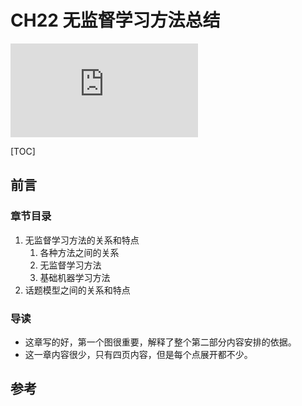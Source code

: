 # CH22 无监督学习方法总结
![Hits](https://www.smirkcao.info/hit_gits/Lihang/CH22/README.md)

[TOC]

## 前言

### 章节目录

1. 无监督学习方法的关系和特点
   1. 各种方法之间的关系
   1. 无监督学习方法
   1. 基础机器学习方法
1. 话题模型之间的关系和特点

### 导读

- 这章写的好，第一个图很重要，解释了整个第二部分内容安排的依据。
- 这一章内容很少，只有四页内容，但是每个点展开都不少。

## 参考

